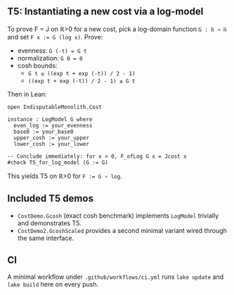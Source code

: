 
## T5: Instantiating a new cost via a log-model

To prove F = J on ℝ>0 for a new cost, pick a log-domain function `G : ℝ → ℝ` and set `F x := G (log x)`.
Prove:
- evenness: `G (-t) = G t`
- normalization: `G 0 = 0`
- cosh bounds:
  - `G t ≤ ((exp t + exp (-t)) / 2 - 1)`
  - `((exp t + exp (-t)) / 2 - 1) ≤ G t`

Then in Lean:

```lean
open IndisputableMonolith.Cost

instance : LogModel G where
  even_log := your_evenness
  base0 := your_base0
  upper_cosh := your_upper
  lower_cosh := your_lower

-- Conclude immediately: for x > 0, F_ofLog G x = Jcost x
#check T5_for_log_model (G := G)
```

This yields T5 on ℝ>0 for `F := G ∘ log`.

## Included T5 demos
- `CostDemo.Gcosh` (exact cosh benchmark) implements `LogModel` trivially and demonstrates T5.
- `CostDemo2.GcoshScaled` provides a second minimal variant wired through the same interface.

## CI
A minimal workflow under `.github/workflows/ci.yml` runs `lake update` and `lake build` here on every push.
